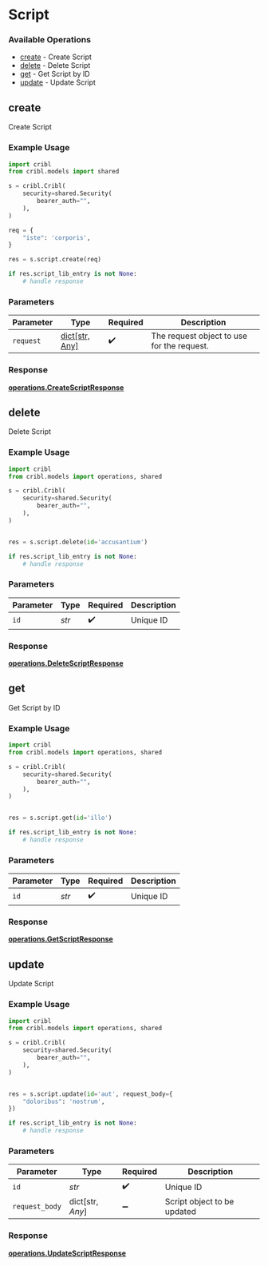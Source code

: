 # Script

### Available Operations

* [create](#create) - Create Script
* [delete](#delete) - Delete Script
* [get](#get) - Get Script by ID
* [update](#update) - Update Script

## create

Create Script

### Example Usage

```python
import cribl
from cribl.models import shared

s = cribl.Cribl(
    security=shared.Security(
        bearer_auth="",
    ),
)

req = {
    "iste": 'corporis',
}

res = s.script.create(req)

if res.script_lib_entry is not None:
    # handle response
```

### Parameters

| Parameter                                  | Type                                       | Required                                   | Description                                |
| ------------------------------------------ | ------------------------------------------ | ------------------------------------------ | ------------------------------------------ |
| `request`                                  | [dict[str, Any]](../../models//.md)        | :heavy_check_mark:                         | The request object to use for the request. |


### Response

**[operations.CreateScriptResponse](../../models/operations/createscriptresponse.md)**


## delete

Delete Script

### Example Usage

```python
import cribl
from cribl.models import operations, shared

s = cribl.Cribl(
    security=shared.Security(
        bearer_auth="",
    ),
)


res = s.script.delete(id='accusantium')

if res.script_lib_entry is not None:
    # handle response
```

### Parameters

| Parameter          | Type               | Required           | Description        |
| ------------------ | ------------------ | ------------------ | ------------------ |
| `id`               | *str*              | :heavy_check_mark: | Unique ID          |


### Response

**[operations.DeleteScriptResponse](../../models/operations/deletescriptresponse.md)**


## get

Get Script by ID

### Example Usage

```python
import cribl
from cribl.models import operations, shared

s = cribl.Cribl(
    security=shared.Security(
        bearer_auth="",
    ),
)


res = s.script.get(id='illo')

if res.script_lib_entry is not None:
    # handle response
```

### Parameters

| Parameter          | Type               | Required           | Description        |
| ------------------ | ------------------ | ------------------ | ------------------ |
| `id`               | *str*              | :heavy_check_mark: | Unique ID          |


### Response

**[operations.GetScriptResponse](../../models/operations/getscriptresponse.md)**


## update

Update Script

### Example Usage

```python
import cribl
from cribl.models import operations, shared

s = cribl.Cribl(
    security=shared.Security(
        bearer_auth="",
    ),
)


res = s.script.update(id='aut', request_body={
    "doloribus": 'nostrum',
})

if res.script_lib_entry is not None:
    # handle response
```

### Parameters

| Parameter                   | Type                        | Required                    | Description                 |
| --------------------------- | --------------------------- | --------------------------- | --------------------------- |
| `id`                        | *str*                       | :heavy_check_mark:          | Unique ID                   |
| `request_body`              | dict[str, *Any*]            | :heavy_minus_sign:          | Script object to be updated |


### Response

**[operations.UpdateScriptResponse](../../models/operations/updatescriptresponse.md)**

